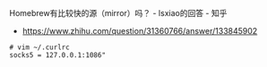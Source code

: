 Homebrew有比较快的源（mirror）吗？ - lsxiao的回答 - 知乎
- https://www.zhihu.com/question/31360766/answer/133845902

```shell
# vim ~/.curlrc
socks5 = 127.0.0.1:1086"
```
